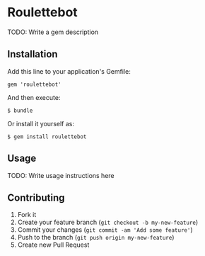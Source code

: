 # Roulettebot

TODO: Write a gem description

## Installation

Add this line to your application's Gemfile:

    gem 'roulettebot'

And then execute:

    $ bundle

Or install it yourself as:

    $ gem install roulettebot

## Usage

TODO: Write usage instructions here

## Contributing

1. Fork it
2. Create your feature branch (`git checkout -b my-new-feature`)
3. Commit your changes (`git commit -am 'Add some feature'`)
4. Push to the branch (`git push origin my-new-feature`)
5. Create new Pull Request
